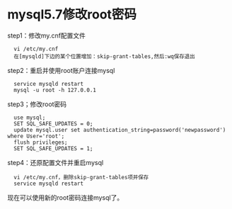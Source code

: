 # mysql5.7修改root密码  
step1：修改my.cnf配置文件  
```
  vi /etc/my.cnf
  在[mysqld]下边的某个位置增加：skip-grant-tables,然后:wq保存退出
```
step2：重启并使用root账户连接mysql  
```
  service mysqld restart
  mysql -u root -h 127.0.0.1
```
step3；修改root密码  
```
  use mysql;
  SET SQL_SAFE_UPDATES = 0;
  update mysql.user set authentication_string=password('newpassword') where User='root';
  flush privileges;
  SET SQL_SAFE_UPDATES = 1;
```
step4：还原配置文件并重启mysql  
```
  vi /etc/my.cnf，删除skip-grant-tables项并保存
  service mysqld restart
```
现在可以使用新的root密码连接mysql了。  
